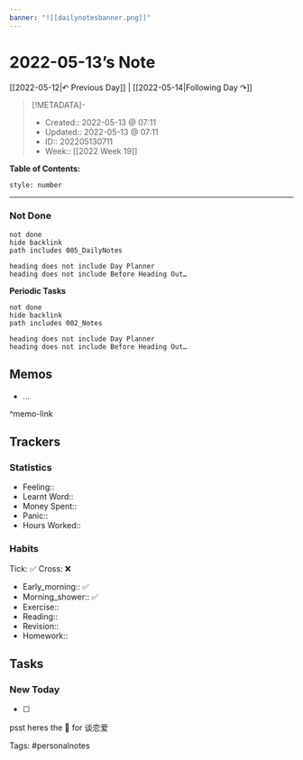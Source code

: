 ```yaml
---
banner: "![[dailynotesbanner.png]]"
---
```


# 2022-05-13’s Note

[[2022-05-12|↶ Previous Day]] | [[2022-05-14|Following Day ↷]]

> [!METADATA]-
> - Created:: 2022-05-13 @ 07:11
> - Updated:: 2022-05-13 @ 07:11
> - ID:: 202205130711
> - Week:: [[2022 Week 19]]

**Table of Contents:**
```toc
style: number
```

___
### Not Done
```tasks
not done
hide backlink
path includes 005_DailyNotes

heading does not include Day Planner
heading does not include Before Heading Out…
```
**Periodic Tasks**
```tasks
not done
hide backlink
path includes 002_Notes

heading does not include Day Planner
heading does not include Before Heading Out…
```
## Memos
- …

^memo-link

## Trackers
### Statistics
- Feeling:: 
- Learnt Word:: 
- Money Spent:: 
- Panic:: 
- Hours Worked:: 

### Habits

Tick: ✅ Cross: ❌

- Early_morning:: ✅
- Morning_shower:: ✅
- Exercise:: 
- Reading:: 
- Revision:: 
- Homework::

## Tasks
### New Today
- [ ]


psst heres the 📅 for 谈恋爱


Tags: #personalnotes 